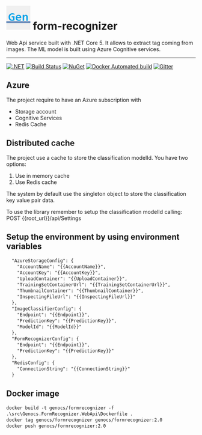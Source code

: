 ![Form Recognizer Library](https://raw.githubusercontent.com/genocs/clean-architecture-template/master/images/genocs-icon.png) form-recognizer
====
Web Api service built with .NET Core 5. It allows to extract tag coming from images.
The ML model is built using Azure Cognitive services.

----

[![.NET](https://github.com/Genocs/form-recognizer/actions/workflows/dotnet.yml/badge.svg?branch=main)](https://github.com/Genocs/form-recognizer/actions/workflows/dotnet.yml) [![Build Status](https://travis-ci.com/Genocs/form-recognizer.svg?branch=master)](https://travis-ci.com/Genocs/form-recognizer) <a href="https://www.nuget.org/packages/Genocs.Integration.ML.CognitiveServices/" rel="Genocs.Integration.ML.CognitiveServices">![NuGet](https://buildstats.info/nuget/Genocs.Integration.ML.CognitiveServices)</a> <a href="https://hub.docker.com/repository/docker/genocs/formrecognizer/" rel="Genocs.Integration.ML.CognitiveServices">![Docker Automated build](https://img.shields.io/docker/automated/genocs/formrecognizer)</a> [![Gitter](https://img.shields.io/badge/chat-on%20gitter-blue.svg)](https://gitter.im/genocs/)

## Azure 
The project require to have an Azure subscription with
- Storage account
- Cognitive Services
- Redis Cache

## Distributed cache
The project use a cache to store the classification modelId.
You have two options:
1. Use in memory cache
2. Use Redis cache  

The system by default use the singleton object to store the classification key value pair data.

To use the library remember to setup the classification modelId calling:
POST {{root_url}}/api/Settings


## Setup the environment by using environment variables


``` PS
  "AzureStorageConfig": {
    "AccountName": "{{AccountName}}",
    "AccountKey": "{{AccountKey}}",
    "UploadContainer": "{{UploadContainer}}",
    "TrainingSetContainerUrl": "{{TrainingSetContainerUrl}}",
    "ThumbnailContainer": "{{ThumbnailContainer}}",
    "InspectingFileUrl": "{{InspectingFileUrl}}"
  },
  "ImageClassifierConfig": {
    "Endpoint": "{{Endpoint}}",
    "PredictionKey": "{{PredictionKey}}",
    "ModelId": "{{ModelId}}"
  },
  "FormRecognizerConfig": {
    "Endpoint": "{{Endpoint}}",
    "PredictionKey": "{{PredictionKey}}"
  },
  "RedisConfig": {
    "ConnectionString": "{{ConnectionString}}"
  }
```  
  

## Docker image

``` PS
docker build -t genocs/formrecognizer -f .\src\Genocs.FormRecognizer.WebApi\Dockerfile .
docker tag genocs/formrecognizer genocs/formrecognizer:2.0
docker push genocs/formrecognizer:2.0
``` 
